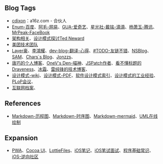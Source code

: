 ## Blog Tags

- <a href= "http://cdixon.org/" target="_blank">cdixon</a>：a16z.com - 合伙人
- <a href= "http://enumsblog.com" target="_blank">Enum-百度</a>、<a href= "https://xiangwangfeng.com" target="_blank">阿毛-网易</a>、<a href= "https://www.desgard.com" target="_blank">GUA-爱奇艺</a>、<a href= "https://ming1016.github.io" target="_blank">星光社-戴铭-滴滴</a>、<a href= "http://yulingtianxia.com" target="_blank">杨萧玉-腾讯</a>、<a href= "http://mrpeak.cn" target="_blank">MrPeak-FaceBook</a>
- <a href= "https://casatwy.com" target="_blank">架构相关</a>、<a href= "http://blogs.tedneward.com/" target="_blank">设计模式探讨Ted Neward</a>
- <a href= "https://tech.meituan.com" target="_blank">美团技术团队</a>
- <a href= "https://me.csdn.net/u013282174" target="_blank">Layer豪</a>、<a href= "https://blog.csdn.net/hierarch_lee?t=1" target="_blank">李鴻耀</a>、<a href= "https://github.com/nixzhu/dev-blog" target="_blank">dev-blog-翻译-心得</a>、<a href= "http://www.saitjr.com" target="_blank">#TODO-友链不错</a>、<a href= "https://mikeash.com/" target="_blank">NSBlog</a>、<a href= "https://soffes.blog/">SAM</a>、<a href= "https://chars.tech" target="_blank">Chars`s Blog</a>、<a href= "http://jonzzs.cn" target="_blank">Jonzzs</a>、
- <a href= "http://blog.devtang.com" target="_blank">唐巧的个人博客</a>、<a href= "https://onevcat.com" target="_blank">OneV's Den-喵神</a>、<a href= "http://blog.cnbang.net" target="_blank">JSPatch作者</a>、<a href= "https://draveness.me" target="_blank">看不懂标题的Draveness</a>、<a href= "https://halfrost.com" target="_blank">冰霜</a>、<a href= "http://blog.leichunfeng.com" target="_blank">雷纯锋的技术博客</a>、
- <a href= "https://en.wikipedia.org/wiki/Design_Patterns" target="_blank">设计模式-wiki</a>、<a href= "https://sophia.javeriana.edu.co/~cbustaca/docencia/DSBP-2018-01/recursos/Erich%20Gamma,%20Richard%20Helm,%20Ralph%20Johnson,%20John%20M.%20Vlissides-Design%20Patterns_%20Elements%20of%20Reusable%20Object-Oriented%20Software%20%20-Addison-Wesley%20Professional%20%281994%29.pdf" target="_blank">设计模式-PDF</a>、<a href= "http://c2.com/cgi/fullSearch?search=SoftwareDesignPatternsIndex" target="_blank">软件设计模式索引</a>、<a href= "https://web.archive.org/web/20050212160351/http://www.bell-labs.com/user/cope/Patterns/ICSE96/icse.html" target="_blank">设计模式的工业经验</a>、<a href= "https://hillside.net/" target="_blank">PLoP会议</a>、
- <a href= "https://archive.org" target="_blank">互联网档案</a>、

## References

- <a href= "http://flowchart.js.org/" target="_blank">Markdown-历程图</a>、<a href= "https://bramp.github.io/js-sequence-diagrams/" target="_blank">Markdown-时序图</a>、<a href= "https://mermaidjs.github.io/" target="_blank">Markdown-mermaid</a>、<a href= "https://www.draw.io/" target="_blank">UML在线绘制</a>

## Expansion

- <a href= "https://lavas.baidu.com/" target="_blank">PWA</a>、<a href= "https://www.cocoacontrols.com" target="_blank">Cocoa UI</a>、<a href= "https://www.lottiefiles.com/" target="_blank">LottieFiles</a>、<a href= "https://zhongjcbill.gitbooks.io/ios/content/ios_code/" target="_blank">iOS笔记</a>、<a href= "https://hit-alibaba.github.io/interview/" target="_blank">iOS笔试面试</a>、<a href= "https://leohxj.gitbooks.io/a-programmer-prepares/content/" target="_blank">程序基础常识</a>、<a href= "http://iosre.com/" target="_blank">iOS-逆向社区</a>